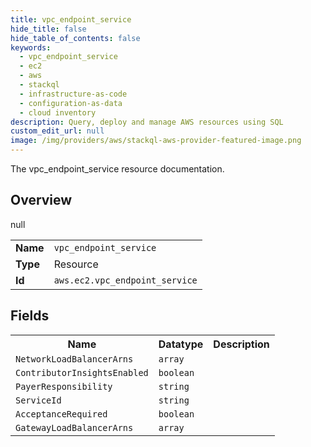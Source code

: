 ```yaml
---
title: vpc_endpoint_service
hide_title: false
hide_table_of_contents: false
keywords:
  - vpc_endpoint_service
  - ec2
  - aws
  - stackql
  - infrastructure-as-code
  - configuration-as-data
  - cloud inventory
description: Query, deploy and manage AWS resources using SQL
custom_edit_url: null
image: /img/providers/aws/stackql-aws-provider-featured-image.png
---
```

The vpc_endpoint_service resource documentation.

## Overview
<table><tbody>
<tr><td><b>Name</b></td><td><code>vpc_endpoint_service</code></td></tr>
<tr><td><b>Type</b></td><td>Resource</td></tr>
null
<tr><td><b>Id</b></td><td><code>aws.ec2.vpc_endpoint_service</code></td></tr>
</tbody></table>

## Fields
<table><tbody>
<tr><th>Name</th><th>Datatype</th><th>Description</th></tr>
<tr><td><code>NetworkLoadBalancerArns</code></td><td><code>array</code></td><td></td></tr><tr><td><code>ContributorInsightsEnabled</code></td><td><code>boolean</code></td><td></td></tr><tr><td><code>PayerResponsibility</code></td><td><code>string</code></td><td></td></tr><tr><td><code>ServiceId</code></td><td><code>string</code></td><td></td></tr><tr><td><code>AcceptanceRequired</code></td><td><code>boolean</code></td><td></td></tr><tr><td><code>GatewayLoadBalancerArns</code></td><td><code>array</code></td><td></td></tr>
</tbody></table>